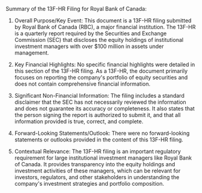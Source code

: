 Summary of the 13F-HR Filing for Royal Bank of Canada:

1. Overall Purpose/Key Event:
This document is a 13F-HR filing submitted by Royal Bank of Canada (RBC), a major financial institution. The 13F-HR is a quarterly report required by the Securities and Exchange Commission (SEC) that discloses the equity holdings of institutional investment managers with over $100 million in assets under management.

2. Key Financial Highlights:
No specific financial highlights were detailed in this section of the 13F-HR filing. As a 13F-HR, the document primarily focuses on reporting the company's portfolio of equity securities and does not contain comprehensive financial information.

3. Significant Non-Financial Information:
The filing includes a standard disclaimer that the SEC has not necessarily reviewed the information and does not guarantee its accuracy or completeness. It also states that the person signing the report is authorized to submit it, and that all information provided is true, correct, and complete.

4. Forward-Looking Statements/Outlook:
There were no forward-looking statements or outlooks provided in the content of this 13F-HR filing.

5. Contextual Relevance:
The 13F-HR filing is an important regulatory requirement for large institutional investment managers like Royal Bank of Canada. It provides transparency into the equity holdings and investment activities of these managers, which can be relevant for investors, regulators, and other stakeholders in understanding the company's investment strategies and portfolio composition.